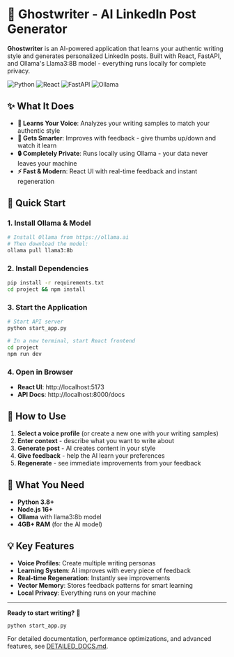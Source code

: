 # 🤖 Ghostwriter - AI LinkedIn Post Generator

**Ghostwriter** is an AI-powered application that learns your authentic writing style and generates personalized LinkedIn posts. Built with React, FastAPI, and Ollama's Llama3:8B model - everything runs locally for complete privacy.

![Python](https://img.shields.io/badge/Python-3776AB?style=for-the-badge&logo=python&logoColor=white)
![React](https://img.shields.io/badge/React-61DAFB?style=for-the-badge&logo=react&logoColor=black)
![FastAPI](https://img.shields.io/badge/FastAPI-009688?style=for-the-badge&logo=fastapi&logoColor=white)
![Ollama](https://img.shields.io/badge/Ollama-000000?style=for-the-badge&logo=ollama&logoColor=white)

## ✨ What It Does

- **🎯 Learns Your Voice**: Analyzes your writing samples to match your authentic style
- **🧠 Gets Smarter**: Improves with feedback - give thumbs up/down and watch it learn
- **🔒 Completely Private**: Runs locally using Ollama - your data never leaves your machine
- **⚡ Fast & Modern**: React UI with real-time feedback and instant regeneration

## 🚀 Quick Start

### 1. Install Ollama & Model
```bash
# Install Ollama from https://ollama.ai
# Then download the model:
ollama pull llama3:8b
```

### 2. Install Dependencies
```bash
pip install -r requirements.txt
cd project && npm install
```

### 3. Start the Application
```bash
# Start API server
python start_app.py

# In a new terminal, start React frontend
cd project
npm run dev
```

### 4. Open in Browser
- **React UI**: http://localhost:5173
- **API Docs**: http://localhost:8000/docs

## 🎯 How to Use

1. **Select a voice profile** (or create a new one with your writing samples)
2. **Enter context** - describe what you want to write about
3. **Generate post** - AI creates content in your style
4. **Give feedback** - help the AI learn your preferences
5. **Regenerate** - see immediate improvements from your feedback

## 📁 What You Need

- **Python 3.8+**
- **Node.js 16+** 
- **Ollama** with llama3:8b model
- **4GB+ RAM** (for the AI model)

## 💡 Key Features

- **Voice Profiles**: Create multiple writing personas
- **Learning System**: AI improves with every piece of feedback
- **Real-time Regeneration**: Instantly see improvements
- **Vector Memory**: Stores feedback patterns for smart learning
- **Local Privacy**: Everything runs on your machine

---

**Ready to start writing?** 🚀

```bash
python start_app.py
```

For detailed documentation, performance optimizations, and advanced features, see [DETAILED_DOCS.md](DETAILED_DOCS.md). 